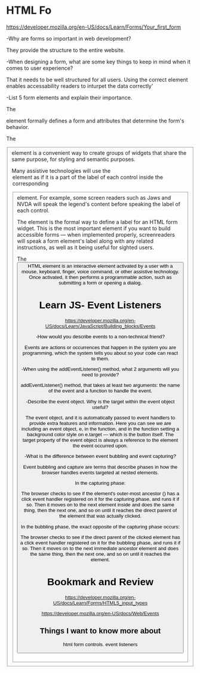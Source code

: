 # HTML Fo
https://developer.mozilla.org/en-US/docs/Learn/Forms/Your_first_form


-Why are forms so important in web development?

They provide the structure to the entire website.


-When designing a form, what are some key things to keep in mind when it comes to user experience?

That it needs to be well structured for all users. Using the correct element enables accessability readers to inturpet the data correctly'

-List 5 form elements and explain their importance.

The <form> element formally defines a form and attributes that determine the form's behavior.

The <fieldset> element is a convenient way to create groups of widgets that share the same purpose, for styling and semantic purposes. 

Many assistive technologies will use the <legend> element as if it is a part of the label of each control inside the corresponding <fieldset> element. For example, some screen readers such as Jaws and NVDA will speak the legend's content before speaking the label of each control.

The <label> element is the formal way to define a label for an HTML form widget. This is the most important element if you want to build accessible forms — when implemented properly, screenreaders will speak a form element's label along with any related instructions, as well as it being useful for sighted users.

The <button> HTML element is an interactive element activated by a user with a mouse, keyboard, finger, voice command, or other assistive technology. Once activated, it then performs a programmable action, such as submitting a form or opening a dialog.


# Learn JS- Event Listeners
https://developer.mozilla.org/en-US/docs/Learn/JavaScript/Building_blocks/Events

-How would you describe events to a non-technical friend?

Events are actions or occurrences that happen in the system you are programming, which the system tells you about so your code can react to them.

-When using the addEventListener() method, what 2 arguments will you need to provide?

addEventListener() method, that takes at least two arguments: the name of the event and a function to handle the event. 


-Describe the event object. Why is the target within the event object useful?

The event object, and it is automatically passed to event handlers to provide extra features and information. Here you can see we are including an event object, e, in the function, and in the function setting a background color style on e.target — which is the button itself. The target property of the event object is always a reference to the element the event occurred upon.


-What is the difference between event bubbling and event capturing?

Event bubbling and capture are terms that describe phases in how the browser handles events targeted at nested elements.

In the capturing phase:

The browser checks to see if the element's outer-most ancestor (<html>) has a click event handler registered on it for the capturing phase, and runs it if so.
Then it moves on to the next element inside <html> and does the same thing, then the next one, and so on until it reaches the direct parent of the element that was actually clicked.

In the bubbling phase, the exact opposite of the capturing phase occurs:

The browser checks to see if the direct parent of the clicked element has a click event handler registered on it for the bubbling phase, and runs it if so.
Then it moves on to the next immediate ancestor element and does the same thing, then the next one, and so on until it reaches the <html> element.


# Bookmark and Review

https://developer.mozilla.org/en-US/docs/Learn/Forms/HTML5_input_types

https://developer.mozilla.org/en-US/docs/Web/Events


## Things I want to know more about

html form controls. 
event listeners